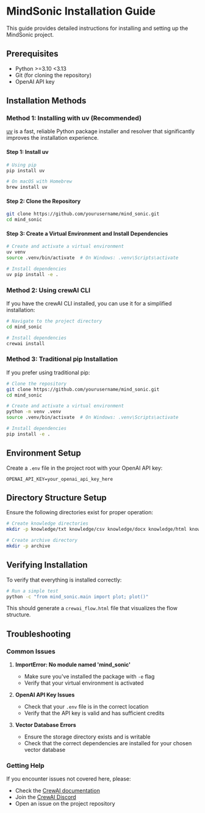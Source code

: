# MindSonic Installation Guide

This guide provides detailed instructions for installing and setting up the MindSonic project.

## Prerequisites

- Python >=3.10 <3.13
- Git (for cloning the repository)
- OpenAI API key

## Installation Methods

### Method 1: Installing with uv (Recommended)

[uv](https://docs.astral.sh/uv/) is a fast, reliable Python package installer and resolver that significantly improves the installation experience.

#### Step 1: Install uv

```bash
# Using pip
pip install uv

# On macOS with Homebrew
brew install uv
```

#### Step 2: Clone the Repository

```bash
git clone https://github.com/yourusername/mind_sonic.git
cd mind_sonic
```

#### Step 3: Create a Virtual Environment and Install Dependencies

```bash
# Create and activate a virtual environment
uv venv
source .venv/bin/activate  # On Windows: .venv\Scripts\activate

# Install dependencies
uv pip install -e .
```

### Method 2: Using crewAI CLI

If you have the crewAI CLI installed, you can use it for a simplified installation:

```bash
# Navigate to the project directory
cd mind_sonic

# Install dependencies
crewai install
```

### Method 3: Traditional pip Installation

If you prefer using traditional pip:

```bash
# Clone the repository
git clone https://github.com/yourusername/mind_sonic.git
cd mind_sonic

# Create and activate a virtual environment
python -m venv .venv
source .venv/bin/activate  # On Windows: .venv\Scripts\activate

# Install dependencies
pip install -e .
```

## Environment Setup

Create a `.env` file in the project root with your OpenAI API key:

```env
OPENAI_API_KEY=your_openai_api_key_here
```

## Directory Structure Setup

Ensure the following directories exist for proper operation:

```bash
# Create knowledge directories
mkdir -p knowledge/txt knowledge/csv knowledge/docx knowledge/html knowledge/md knowledge/pdf knowledge/xlsx

# Create archive directory
mkdir -p archive
```

## Verifying Installation

To verify that everything is installed correctly:

```bash
# Run a simple test
python -c "from mind_sonic.main import plot; plot()"
```

This should generate a `crewai_flow.html` file that visualizes the flow structure.

## Troubleshooting

### Common Issues

1. **ImportError: No module named 'mind_sonic'**
   - Make sure you've installed the package with `-e` flag
   - Verify that your virtual environment is activated

2. **OpenAI API Key Issues**
   - Check that your `.env` file is in the correct location
   - Verify that the API key is valid and has sufficient credits

3. **Vector Database Errors**
   - Ensure the storage directory exists and is writable
   - Check that the correct dependencies are installed for your chosen vector database

### Getting Help

If you encounter issues not covered here, please:

- Check the [CrewAI documentation](https://docs.crewai.com)
- Join the [CrewAI Discord](https://discord.com/invite/X4JWnZnxPb)
- Open an issue on the project repository
